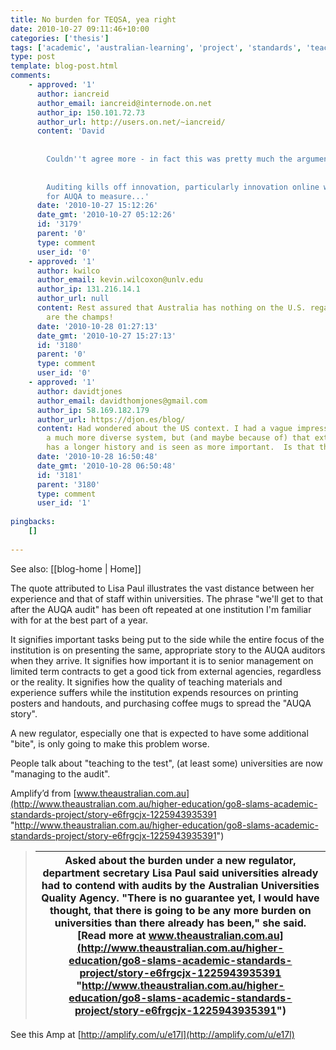 ```yaml
---
title: No burden for TEQSA, yea right
date: 2010-10-27 09:11:46+10:00
categories: ['thesis']
tags: ['academic', 'australian-learning', 'project', 'standards', 'teaching-council']
type: post
template: blog-post.html
comments:
    - approved: '1'
      author: iancreid
      author_email: iancreid@internode.on.net
      author_ip: 150.101.72.73
      author_url: http://users.on.net/~iancreid/
      content: 'David
    
    
        Couldn''t agree more - in fact this was pretty much the argument of my PhD...
    
    
        Auditing kills off innovation, particularly innovation online which is so hard
        for AUQA to measure...'
      date: '2010-10-27 15:12:26'
      date_gmt: '2010-10-27 05:12:26'
      id: '3179'
      parent: '0'
      type: comment
      user_id: '0'
    - approved: '1'
      author: kwilco
      author_email: kevin.wilcoxon@unlv.edu
      author_ip: 131.216.14.1
      author_url: null
      content: Rest assured that Australia has nothing on the U.S. regarding games playing.  We
        are the champs!
      date: '2010-10-28 01:27:13'
      date_gmt: '2010-10-27 15:27:13'
      id: '3180'
      parent: '0'
      type: comment
      user_id: '0'
    - approved: '1'
      author: davidtjones
      author_email: davidthomjones@gmail.com
      author_ip: 58.169.182.179
      author_url: https://djon.es/blog/
      content: Had wondered about the US context. I had a vague impression that it is
        a much more diverse system, but (and maybe because of) that external accreditation
        has a longer history and is seen as more important.  Is that the case.
      date: '2010-10-28 16:50:48'
      date_gmt: '2010-10-28 06:50:48'
      id: '3181'
      parent: '3180'
      type: comment
      user_id: '1'
    
pingbacks:
    []
    
---
```


See also: [[blog-home | Home]]

The quote attributed to Lisa Paul illustrates the vast distance between her experience and that of staff within universities. The phrase "we'll get to that after the AUQA audit" has been oft repeated at one institution I'm familiar with for at the best part of a year.  
  
It signifies important tasks being put to the side while the entire focus of the institution is on presenting the same, appropriate story to the AUQA auditors when they arrive. It signifies how important it is to senior management on limited term contracts to get a good tick from external agencies, regardless or the reality. It signifies how the quality of teaching materials and experience suffers while the institution expends resources on printing posters and handouts, and purchasing coffee mugs to spread the "AUQA story".  
  
A new regulator, especially one that is expected to have some additional "bite", is only going to make this problem worse.  
  
People talk about "teaching to the test", (at least some) universities are now "managing to the audit".

Amplify’d from [www.theaustralian.com.au](http://www.theaustralian.com.au/higher-education/go8-slams-academic-standards-project/story-e6frgcjx-1225943935391 "http://www.theaustralian.com.au/higher-education/go8-slams-academic-standards-project/story-e6frgcjx-1225943935391")

> |   Asked about the burden under a new regulator, department secretary Lisa Paul said universities already had to contend with audits by the Australian Universities Quality Agency.  "There is no guarantee yet, I would have thought, that there is going to be any more burden on universities than there already has been," she said.  [Read more at www.theaustralian.com.au](http://www.theaustralian.com.au/higher-education/go8-slams-academic-standards-project/story-e6frgcjx-1225943935391 "http://www.theaustralian.com.au/higher-education/go8-slams-academic-standards-project/story-e6frgcjx-1225943935391") |
> | --- |

See this Amp at [http://amplify.com/u/e17l](http://amplify.com/u/e17l)